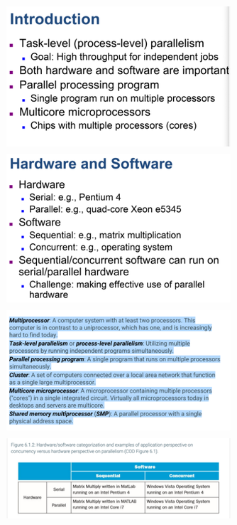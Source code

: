 ![](img/2020-12-13-15-27-16.png)

![](img/2020-12-13-15-28-40.png)

![](img/2020-12-13-15-29-10.png)

![](img/2020-12-13-15-33-56.png)



























